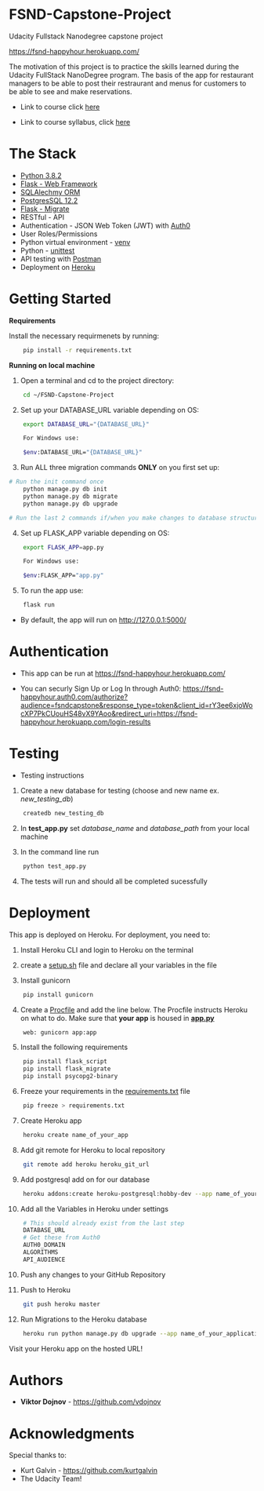 # FSND-Capstone-Project
Udacity Fullstack Nanodegree capstone project

https://fsnd-happyhour.herokuapp.com/
 
The motivation of this project is to practice the skills learned during the Udacity FullStack NanoDegree program. The basis of the app for restaurant managers to be able to post their restraurant and menus for customers to be able to see and make reservations.  

* Link to course click [here](https://www.udacity.com/course/full-stack-web-developer-nanodegree--nd0044)

* Link to course syllabus, click [here](https://bertelsmann-university.com/fileadmin/user_upload/Full_Stack_ND_Syllabus.pdf) 

# The Stack
* [Python 3.8.2](https://www.python.org/downloads/release/python-382/)  
* [Flask - Web Framework](https://flask.palletsprojects.com/en/1.1.x/)
* [SQLAlechmy ORM](https://flask-sqlalchemy.palletsprojects.com/en/2.x/)
* [PostgresSQL 12.2](https://www.postgresql.org/docs/12/release-12-2.html) 
* [Flask - Migrate](https://flask-migrate.readthedocs.io/en/latest/)
* RESTful - API
* Authentication - JSON Web Token (JWT) with [Auth0](auth0.com)
* User Roles/Permissions
* Python virtual environment - [venv](https://packaging.python.org/guides/installing-using-pip-and-virtual-environments/)
* Python - [unittest](https://docs.python.org/3/library/unittest.html#module-unittest)
* API testing with [Postman](https://www.postman.com/)
* Deployment on [Heroku](https://heroku.com/)

# Getting Started
**Requirements**

Install the necessary requirmenets by running:

``` bash
    pip install -r requirements.txt
```

**Running on local machine**
1. Open a terminal and cd to the project directory:
``` bash
    cd ~/FSND-Capstone-Project
```
2. Set up your DATABASE_URL variable depending on OS:

``` bash
    export DATABASE_URL="{DATABASE_URL}"

    For Windows use:

    $env:DATABASE_URL="{DATABASE_URL}"
```

3. Run ALL three migration commands **ONLY** on you first set up:

``` bash
# Run the init command once
    python manage.py db init
    python manage.py db migrate
    python manage.py db upgrade

# Run the last 2 commands if/when you make changes to database structure
```

4. Set up FLASK_APP variable depending on OS:
``` bash
    export FLASK_APP=app.py

    For Windows use:

    $env:FLASK_APP="app.py"
```

5. To run the app use:
``` bash
    flask run
```
* By default, the app will run on http://127.0.0.1:5000/ 

# Authentication 
 * This app can be run at https://fsnd-happyhour.herokuapp.com/

 * You can securly Sign Up or Log In through Auth0: https://fsnd-happyhour.auth0.com/authorize?audience=fsndcapstone&response_type=token&client_id=rY3ee6xjoWocXP7PkCUouHS48vX9YAoo&redirect_uri=https://fsnd-happyhour.herokuapp.com/login-results


# Testing
* Testing instructions
1. Create a new database for testing (choose and new name ex. _new_testing_db_)
``` bash
    createdb new_testing_db
```
        

2. In **test_app.py** set _database_name_ and _database_path_ from your local machine

3. In the command line run
``` bash
    python test_app.py
```
4. The tests will run and should all be completed sucessfully

# Deployment
This app is deployed on Heroku. For deployment, you need to:

1. Install Heroku CLI and login to Heroku on the terminal

2. create a [setup.sh](setup.sh) file and declare all your variables in the file

3. Install gunicorn
``` bash
    pip install gunicorn
```

4. Create a [Procfile](Procfile) and add the line below. The Procfile instructs Heroku on what to do. Make sure that **your app** is housed in **[app.py](app.py)**
``` bash
    web: gunicorn app:app
```

5. Install the following requirements
``` bash
    pip install flask_script
    pip install flask_migrate
    pip install psycopg2-binary
```       

6. Freeze your requirements in the [requirements.txt](requirements.txt) file
``` bash
    pip freeze > requirements.txt
```   

7. Create Heroku app
``` bash
    heroku create name_of_your_app
```
        
8. Add git remote for Heroku to local repository
``` bash
    git remote add heroku heroku_git_url
``` 

9. Add postgresql add on for our database
``` bash
    heroku addons:create heroku-postgresql:hobby-dev --app name_of_your_application
```
10. Add all the Variables in Heroku under settings
``` bash
    # This should already exist from the last step
    DATABASE_URL
    # Get these from Auth0
    AUTH0_DOMAIN
    ALGORITHMS
    API_AUDIENCE
```
        
10. Push any changes to your GitHub Repository

11. Push to Heroku
``` bash
    git push heroku master
```      

12. Run Migrations to the Heroku database
``` bash
    heroku run python manage.py db upgrade --app name_of_your_application
```

Visit your Heroku app on the hosted URL!

# Authors
* **Viktor Dojnov** - https://github.com/vdojnov

# Acknowledgments
Special thanks to:
* Kurt Galvin - https://github.com/kurtgalvin
* The Udacity Team!
